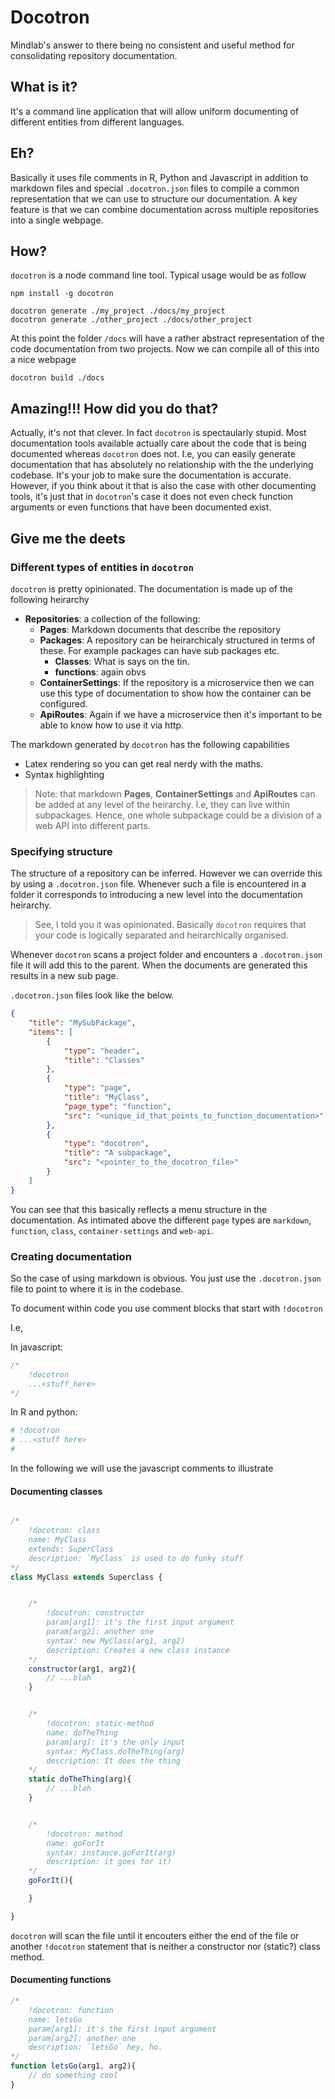 # Docotron

Mindlab's answer to there being no consistent and useful method for consolidating repository documentation.

## What is it?

It's a command line application that will allow uniform documenting of different entities from different languages.

## Eh?

Basically it uses file comments in R, Python and Javascript in addition to markdown files and special `.docotron.json` files to compile a common representation that we can use to structure our documentation. A key feature is that we can combine documentation across multiple repositories into a single webpage.

## How?

`docotron` is a node command line tool. Typical usage would be as follow

```
npm install -g docotron

docotron generate ./my_project ./docs/my_project
docotron generate ./other_project ./docs/other_project
```

At this point the folder `/docs` will have a rather abstract representation of the code documentation from two projects. Now we can compile all of this into a nice webpage

```
docotron build ./docs
```

## Amazing!!! How did you do that?

Actually, it's not that clever. In fact `docotron` is spectaularly stupid. Most documentation tools available actually care about the code that is being documented whereas `docotron` does not. I.e, you can easily generate documentation that has absolutely no relationship with the the underlying codebase. It's your job to make sure the documentation is accurate. However, if you think about it that is also the case with other documenting tools, it's just that in `docotron`'s case it does not even check function arguments or even functions that have been documented exist.


## Give me the deets

### Different types of entities in `docotron` 

`docotron` is pretty opinionated. The documentation is made up of the following heirarchy

- __Repositories__: a collection of the following:
    - __Pages__: Markdown documents that describe the repository
    - __Packages__: A repository can be heirarchicaly structured in terms of these. For example packages can have sub packages etc.
        - __Classes__: What is says on the tin.
        - __functions__: again obvs
    - __ContainerSettings__: If the repository is a microservice then we can use this type of documentation to show how the container can be configured.
    - __ApiRoutes__: Again if we have a microservice then it's important to be able to know how to use it via http.

The markdown generated by `docotron` has the following capabilities

- Latex rendering so you can get real nerdy with the maths.
- Syntax highlighting

> Note: that markdown __Pages__, __ContainerSettings__ and __ApiRoutes__ can be added at any level of the heirarchy. I.e, they can live within subpackages. Hence, one whole subpackage could be a division of a web API into different parts.

### Specifying structure

The structure of a repository can be inferred. However we can override this by using a `.docotron.json` file. Whenever such a file is encountered in a folder it corresponds to introducing a new level into the documentation heirarchy. 

> See, I told you it was opinionated. Basically `docotron` requires that your code is logically separated and heirarchically organised.

Whenever `docotron` scans a project folder and encounters a `.docotron.json` file it will add this to the parent. When the documents are generated this results in a new sub page.

`.docotron.json` files look like the below.

~~~json
{
    "title": "MySubPackage",
    "items": [
        {
            "type": "header",
            "title": "Classes"
        },
        {
            "type": "page",
            "title": "MyClass",
            "page_type": "function",
            "src": "<unique_id_that_points_to_function_documentation>"
        },
        {
            "type": "docotron",
            "title": "A subpackage",
            "src": "<pointer_to_the_docotron_file>"
        }
    ]    
}
~~~

You can see that this basically reflects a menu structure in the documentation. As intimated above the different `page` types are `markdown`, `function`, `class`, `container-settings` and `web-api`.

### Creating documentation

So the case of using markdown is obvious. You just use the `.docotron.json` file to point to where it is in the codebase.

To document within code you use comment blocks that start with `!docotron`

I.e,

In javascript:
~~~js
/*
    !docotron
    ...<stuff_here>
*/
~~~

In R and python:

~~~r
# !docotron
# ...<stuff here>
#
~~~

In the following we will use the javascript comments to illustrate

#### Documenting classes

~~~js

/*
    !docotron: class
    name: MyClass
    extends: SuperClass
    description: `MyClass` is used to do funky stuff
*/
class MyClass extends Superclass {


    /*
        !docotron: constructor
        param[arg1]: it's the first input argument
        param[arg2]: another one
        syntax: new MyClass(arg1, arg2)
        description: Creates a new class instance
    */
    constructor(arg1, arg2){
        // ...blah
    }


    /*
        !docotron: static-method
        name: doTheThing
        param[arg]: it's the only input
        syntax: MyClass.doTheThing(arg)
        description: It does the thing
    */
    static doTheThing(arg){
        // ...blah
    }


    /*
        !docotron: method
        name: goForIt
        syntax: instance.goForIt(arg)
        description: it goes for it!
    */
    goForIt(){

    }

}

~~~

`docotron` will scan the file until it encouters either the end of the file or another `!docotron` statement that is neither a constructor nor (static?) class method.



#### Documenting functions

~~~js
/*
    !docotron: function
    name: letsGo
    param[arg1]: it's the first input argument
    param[arg2]: another one
    description: `letsGo` hey, ho.
*/
function letsGo(arg1, arg2){
    // do something cool
}
~~~